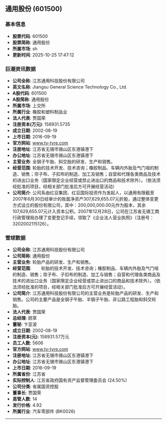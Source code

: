 ## 通用股份 (601500)

### 基本信息

- **股票代码**: 601500
- **股票简称**: 通用股份
- **所属市场**: sh
- **更新时间**: 2025-10-25 17:47:12

### 巨潮资讯数据

- **公司全称**: 江苏通用科技股份有限公司
- **英文名称**: Jiangsu General Science Technology Co., Ltd.
- **A股代码**: 601500
- **A股简称**: 通用股份
- **所属市场**: 上交所
- **所属行业**: 橡胶和塑料制品业
- **法人代表**: 贾国荣
- **注册资本(万元)**: 158931.5735
- **成立日期**: 2002-08-19
- **上市日期**: 2016-09-19
- **官方网站**: www.ty-tyre.com
- **注册地址**: 江苏省无锡市锡山区东港镇港下
- **办公地址**: 江苏省无锡市锡山区东港镇港下
- **主营业务**: 全钢子午胎、斜交胎的研发、生产和销售。
- **经营范围**: 轮胎的技术开发、技术咨询；橡胶制品、车辆内外胎及气门咀的制造、销售；帘子布、子扣布的制造、加工及销售；自营和代理各类商品及技术的进出口业务（国家限定企业经营或禁止进出口的商品和技术除外）。（依法须经批准的项目，经相关部门批准后方可开展经营活动）
- **公司简介**: 公司系由红豆集团、红豆国际投资作为发起人，以通用有限截至2007年6月30日经审计的账面净资产307,629,655.07元折股，通过整体变更方式设立的股份有限公司，其中：200,000,000.00元作为股本，其余107,629,655.07元计入资本公积。2007年12月28日，公司在江苏省无锡工商行政管理局办理了变更登记手续，领取了《企业法人营业执照》（注册号：3202002115126）。

### 雪球数据

- **公司全称**: 江苏通用科技股份有限公司
- **公司简称**: 通用股份
- **主营业务**: 轮胎产品的研发、生产和销售。
- **经营范围**: 　　轮胎的技术开发、技术咨询；橡胶制品、车辆内外胎及气门咀的制造、销售；帘子布、子扣布的制造、加工与销售；自营和代理各类商品及技术的进出口业务（国家限定企业经营或禁止进出口的商品和技术除外）。（依法须经批准的项目，经相关部门批准后方可开展经营活动）。
- **公司简介**: 江苏通用科技股份有限公司的主营业务是轮胎产品的研发、生产和销售。公司的主要产品是全钢子午胎、半钢子午胎、非公路工程胎和斜交轮胎。
- **法人代表**: 贾国荣
- **总经理**: 顾萃
- **董秘**: 卞亚波
- **成立日期**: 2002-08-19
- **注册资本(元)**: 158931.57万元
- **员工人数**: 5606
- **官方网站**: www.ty-tyre.com
- **注册地址**: 江苏省无锡市锡山区东港镇港下
- **办公地址**: 江苏省无锡市锡山区东港镇港下
- **上市日期**: 2016-09-19
- **所属省份**: 江苏省
- **实际控制人**: 江苏省政府国有资产监督管理委员会 (24.50%)
- **公司分类**: 省属国资控股
- **董事长**: 贾国荣
- **高管人数**: 14
- **发行价格**: 4.92
- **所属行业**: 汽车零部件 (BK0026)

---